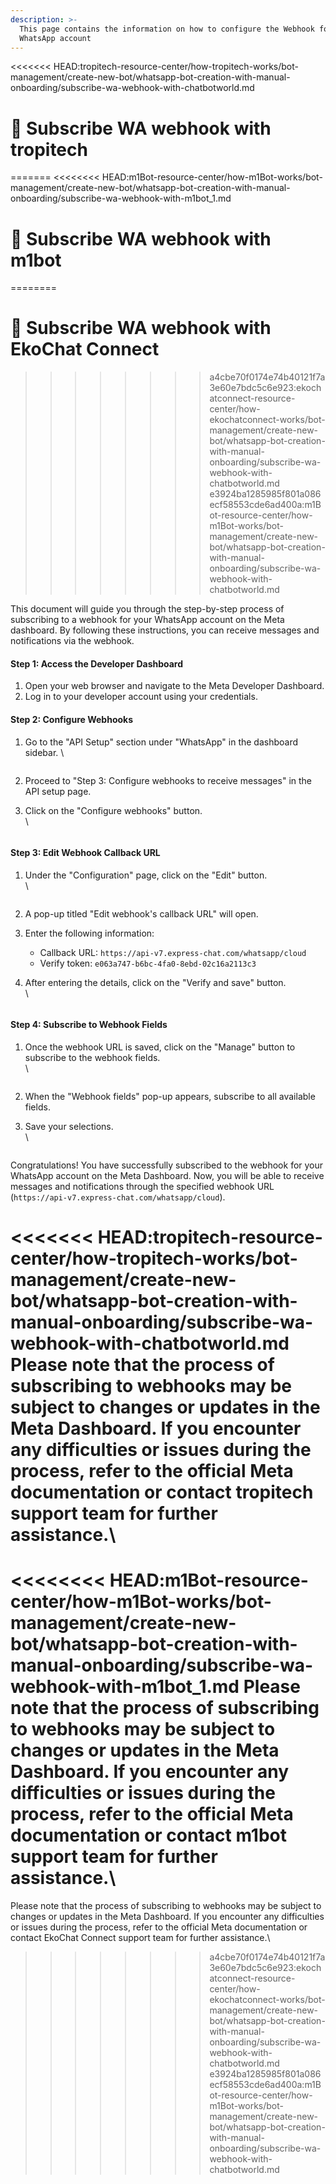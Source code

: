 ```yaml
---
description: >-
  This page contains the information on how to configure the Webhook for
  WhatsApp account
---
```


<<<<<<< HEAD:tropitech-resource-center/how-tropitech-works/bot-management/create-new-bot/whatsapp-bot-creation-with-manual-onboarding/subscribe-wa-webhook-with-chatbotworld.md
# 🔗 Subscribe WA webhook with tropitech
=======
<<<<<<<< HEAD:m1Bot-resource-center/how-m1Bot-works/bot-management/create-new-bot/whatsapp-bot-creation-with-manual-onboarding/subscribe-wa-webhook-with-m1bot_1.md
# 🔗 Subscribe WA webhook with m1bot
========
# 🔗 Subscribe WA webhook with EkoChat Connect
>>>>>>>> a4cbe70f0174e74b40121f7a3e60e7bdc5c6e923:ekochatconnect-resource-center/how-ekochatconnect-works/bot-management/create-new-bot/whatsapp-bot-creation-with-manual-onboarding/subscribe-wa-webhook-with-chatbotworld.md
>>>>>>> e3924ba1285985f801a086ecf58553cde6ad400a:m1Bot-resource-center/how-m1Bot-works/bot-management/create-new-bot/whatsapp-bot-creation-with-manual-onboarding/subscribe-wa-webhook-with-chatbotworld.md

This document will guide you through the step-by-step process of subscribing to a webhook for your WhatsApp account on the Meta dashboard. By following these instructions, you can receive messages and notifications via the webhook.

#### **Step 1:** Access the Developer Dashboard

1. Open your web browser and navigate to the Meta Developer Dashboard.
2. Log in to your developer account using your credentials.

#### **Step 2:** Configure Webhooks

1.  Go to the "API Setup" section under "WhatsApp" in the dashboard sidebar. \


    <figure><img src="../../../../../.gitbook/assets/1 – 17.png" alt=""><figcaption></figcaption></figure>
2. Proceed to "Step 3: Configure webhooks to receive messages" in the API setup page.
3.  Click on the "Configure webhooks" button.\
    \


    <figure><img src="../../../../../.gitbook/assets/1 – 18.png" alt=""><figcaption></figcaption></figure>

#### **Step 3:** Edit Webhook Callback URL

1.  Under the "Configuration" page, click on the "Edit" button.\
    \


    <figure><img src="../../../../../.gitbook/assets/1 – 19.png" alt=""><figcaption></figcaption></figure>
2. A pop-up titled "Edit webhook's callback URL" will open.
3. Enter the following information:
   * Callback URL: `https://api-v7.express-chat.com/whatsapp/cloud`
   * Verify token: `e063a747-b6bc-4fa0-8ebd-02c16a2113c3`
4.  After entering the details, click on the "Verify and save" button.\
    \


    <figure><img src="../../../../../.gitbook/assets/1 – 20.png" alt=""><figcaption></figcaption></figure>

#### **Step 4:** Subscribe to Webhook Fields

1.  Once the webhook URL is saved, click on the "Manage" button to subscribe to the webhook fields.\
    \


    <figure><img src="../../../../../.gitbook/assets/1 – 21.png" alt=""><figcaption></figcaption></figure>
2. When the "Webhook fields" pop-up appears, subscribe to all available fields.
3.  Save your selections.\
    \


    <figure><img src="../../../../../.gitbook/assets/1 – 22.png" alt=""><figcaption></figcaption></figure>

Congratulations! You have successfully subscribed to the webhook for your WhatsApp account on the Meta Dashboard. Now, you will be able to receive messages and notifications through the specified webhook URL (`https://api-v7.express-chat.com/whatsapp/cloud`).

<<<<<<< HEAD:tropitech-resource-center/how-tropitech-works/bot-management/create-new-bot/whatsapp-bot-creation-with-manual-onboarding/subscribe-wa-webhook-with-chatbotworld.md
Please note that the process of subscribing to webhooks may be subject to changes or updates in the Meta Dashboard. If you encounter any difficulties or issues during the process, refer to the official Meta documentation or contact tropitech support team for further assistance.\
=======
<<<<<<<< HEAD:m1Bot-resource-center/how-m1Bot-works/bot-management/create-new-bot/whatsapp-bot-creation-with-manual-onboarding/subscribe-wa-webhook-with-m1bot_1.md
Please note that the process of subscribing to webhooks may be subject to changes or updates in the Meta Dashboard. If you encounter any difficulties or issues during the process, refer to the official Meta documentation or contact m1bot support team for further assistance.\
========
Please note that the process of subscribing to webhooks may be subject to changes or updates in the Meta Dashboard. If you encounter any difficulties or issues during the process, refer to the official Meta documentation or contact EkoChat Connect support team for further assistance.\
>>>>>>>> a4cbe70f0174e74b40121f7a3e60e7bdc5c6e923:ekochatconnect-resource-center/how-ekochatconnect-works/bot-management/create-new-bot/whatsapp-bot-creation-with-manual-onboarding/subscribe-wa-webhook-with-chatbotworld.md
>>>>>>> e3924ba1285985f801a086ecf58553cde6ad400a:m1Bot-resource-center/how-m1Bot-works/bot-management/create-new-bot/whatsapp-bot-creation-with-manual-onboarding/subscribe-wa-webhook-with-chatbotworld.md
